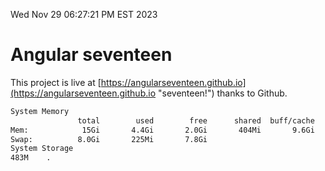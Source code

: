 Wed Nov 29 06:27:21 PM EST 2023

# Angular seventeen


This project is live at [https://angularseventeen.github.io](https://angularseventeen.github.io "seventeen!") thanks to Github.

```bash
System Memory
               total        used        free      shared  buff/cache   available
Mem:            15Gi       4.4Gi       2.0Gi       404Mi       9.6Gi        10Gi
Swap:          8.0Gi       225Mi       7.8Gi
System Storage
483M	.
```
```bash
